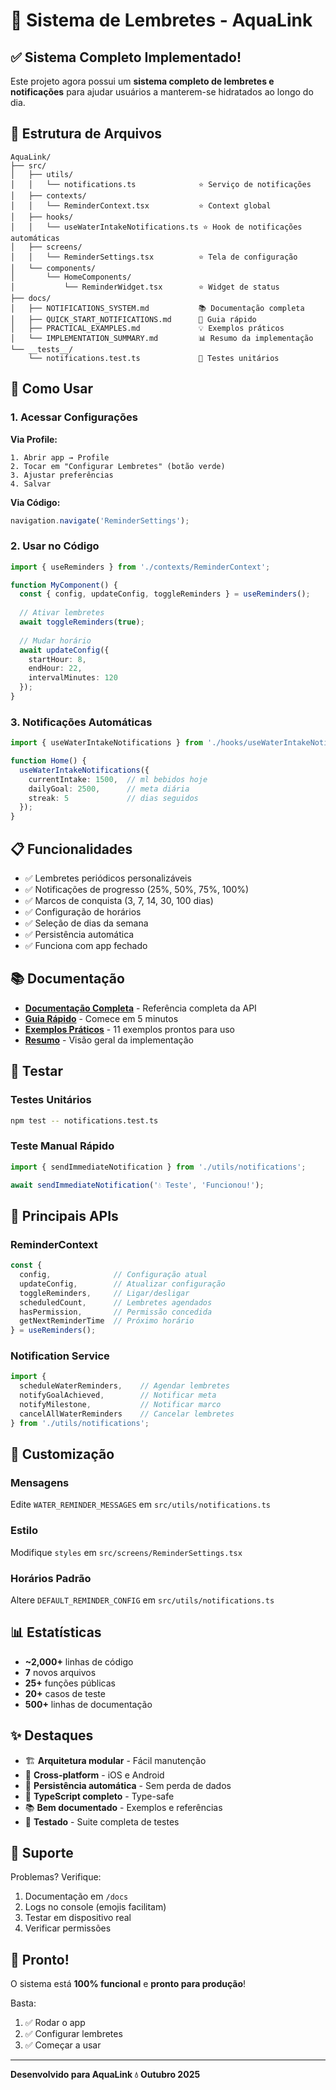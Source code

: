 # 🔔 Sistema de Lembretes - AquaLink

## ✅ Sistema Completo Implementado!

Este projeto agora possui um **sistema completo de lembretes e notificações** para ajudar usuários a manterem-se hidratados ao longo do dia.

## 📁 Estrutura de Arquivos

```
AquaLink/
├── src/
│   ├── utils/
│   │   └── notifications.ts              ⭐ Serviço de notificações
│   ├── contexts/
│   │   └── ReminderContext.tsx           ⭐ Context global
│   ├── hooks/
│   │   └── useWaterIntakeNotifications.ts ⭐ Hook de notificações automáticas
│   ├── screens/
│   │   └── ReminderSettings.tsx          ⭐ Tela de configuração
│   └── components/
│       └── HomeComponents/
│           └── ReminderWidget.tsx        ⭐ Widget de status
├── docs/
│   ├── NOTIFICATIONS_SYSTEM.md           📚 Documentação completa
│   ├── QUICK_START_NOTIFICATIONS.md      🚀 Guia rápido
│   ├── PRACTICAL_EXAMPLES.md             💡 Exemplos práticos
│   └── IMPLEMENTATION_SUMMARY.md         📊 Resumo da implementação
└── __tests__/
    └── notifications.test.ts             🧪 Testes unitários
```

## 🚀 Como Usar

### 1. Acessar Configurações

**Via Profile:**
```
1. Abrir app → Profile
2. Tocar em "Configurar Lembretes" (botão verde)
3. Ajustar preferências
4. Salvar
```

**Via Código:**
```typescript
navigation.navigate('ReminderSettings');
```

### 2. Usar no Código

```typescript
import { useReminders } from './contexts/ReminderContext';

function MyComponent() {
  const { config, updateConfig, toggleReminders } = useReminders();
  
  // Ativar lembretes
  await toggleReminders(true);
  
  // Mudar horário
  await updateConfig({
    startHour: 8,
    endHour: 22,
    intervalMinutes: 120
  });
}
```

### 3. Notificações Automáticas

```typescript
import { useWaterIntakeNotifications } from './hooks/useWaterIntakeNotifications';

function Home() {
  useWaterIntakeNotifications({
    currentIntake: 1500,  // ml bebidos hoje
    dailyGoal: 2500,      // meta diária
    streak: 5             // dias seguidos
  });
}
```

## 📋 Funcionalidades

- ✅ Lembretes periódicos personalizáveis
- ✅ Notificações de progresso (25%, 50%, 75%, 100%)
- ✅ Marcos de conquista (3, 7, 14, 30, 100 dias)
- ✅ Configuração de horários
- ✅ Seleção de dias da semana
- ✅ Persistência automática
- ✅ Funciona com app fechado

## 📚 Documentação

- **[Documentação Completa](./docs/NOTIFICATIONS_SYSTEM.md)** - Referência completa da API
- **[Guia Rápido](./docs/QUICK_START_NOTIFICATIONS.md)** - Comece em 5 minutos
- **[Exemplos Práticos](./docs/PRACTICAL_EXAMPLES.md)** - 11 exemplos prontos para uso
- **[Resumo](./docs/IMPLEMENTATION_SUMMARY.md)** - Visão geral da implementação

## 🧪 Testar

### Testes Unitários
```bash
npm test -- notifications.test.ts
```

### Teste Manual Rápido
```typescript
import { sendImmediateNotification } from './utils/notifications';

await sendImmediateNotification('💧 Teste', 'Funcionou!');
```

## 🎯 Principais APIs

### ReminderContext
```typescript
const {
  config,              // Configuração atual
  updateConfig,        // Atualizar configuração
  toggleReminders,     // Ligar/desligar
  scheduledCount,      // Lembretes agendados
  hasPermission,       // Permissão concedida
  getNextReminderTime  // Próximo horário
} = useReminders();
```

### Notification Service
```typescript
import { 
  scheduleWaterReminders,    // Agendar lembretes
  notifyGoalAchieved,        // Notificar meta
  notifyMilestone,           // Notificar marco
  cancelAllWaterReminders    // Cancelar lembretes
} from './utils/notifications';
```

## 🎨 Customização

### Mensagens
Edite `WATER_REMINDER_MESSAGES` em `src/utils/notifications.ts`

### Estilo
Modifique `styles` em `src/screens/ReminderSettings.tsx`

### Horários Padrão
Altere `DEFAULT_REMINDER_CONFIG` em `src/utils/notifications.ts`

## 📊 Estatísticas

- **~2,000+** linhas de código
- **7** novos arquivos
- **25+** funções públicas
- **20+** casos de teste
- **500+** linhas de documentação

## ✨ Destaques

- 🏗️ **Arquitetura modular** - Fácil manutenção
- 📱 **Cross-platform** - iOS e Android
- 💾 **Persistência automática** - Sem perda de dados
- 🎯 **TypeScript completo** - Type-safe
- 📚 **Bem documentado** - Exemplos e referências
- 🧪 **Testado** - Suite completa de testes

## 🤝 Suporte

Problemas? Verifique:
1. Documentação em `/docs`
2. Logs no console (emojis facilitam)
3. Testar em dispositivo real
4. Verificar permissões

## 🎉 Pronto!

O sistema está **100% funcional** e **pronto para produção**!

Basta:
1. ✅ Rodar o app
2. ✅ Configurar lembretes
3. ✅ Começar a usar

---

**Desenvolvido para AquaLink 💧**
**Outubro 2025**

